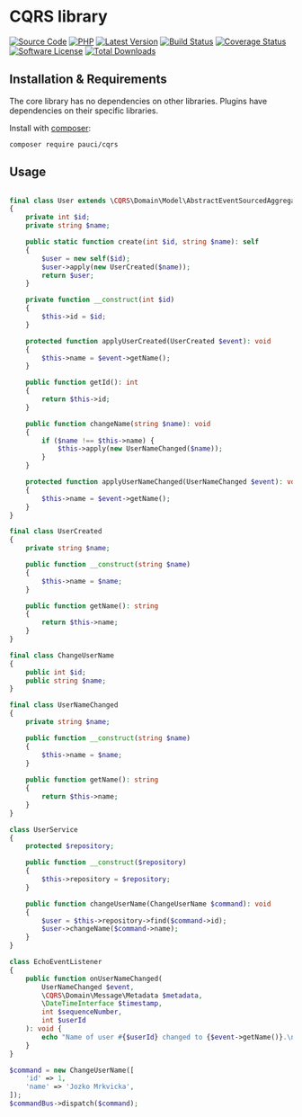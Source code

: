 # CQRS library

[![Source Code][badge-source]][source]
[![PHP][badge-php]][php]
[![Latest Version][badge-release]][release]
[![Build Status][badge-build]][build]
[![Coverage Status][badge-coverage]][coverage]
[![Software License][badge-license]][license]
[![Total Downloads][badge-downloads]][downloads]


## Installation & Requirements

The core library has no dependencies on other libraries. Plugins have dependencies on their specific libraries.

Install with [composer](http://getcomposer.org):

```shell script
composer require pauci/cqrs
```


## Usage

```php

final class User extends \CQRS\Domain\Model\AbstractEventSourcedAggregateRoot
{
    private int $id;
    private string $name;

    public static function create(int $id, string $name): self
    {
        $user = new self($id);
        $user->apply(new UserCreated($name));
        return $user;
    }

    private function __construct(int $id)
    {
        $this->id = $id;
    }

    protected function applyUserCreated(UserCreated $event): void
    {
        $this->name = $event->getName();
    }

    public function getId(): int
    {
        return $this->id;
    }

    public function changeName(string $name): void
    {
        if ($name !== $this->name) {
            $this->apply(new UserNameChanged($name));
        }
    }

    protected function applyUserNameChanged(UserNameChanged $event): void
    {
        $this->name = $event->getName();
    }
}

final class UserCreated
{
    private string $name;

    public function __construct(string $name)
    {
        $this->name = $name;
    }

    public function getName(): string
    {
        return $this->name;
    }
}

final class ChangeUserName
{
    public int $id;
    public string $name;
}

final class UserNameChanged
{
    private string $name;

    public function __construct(string $name)
    {
        $this->name = $name;
    }
    
    public function getName(): string
    {
        return $this->name;
    }
}

class UserService
{
    protected $repository;

    public function __construct($repository)
    {
        $this->repository = $repository;
    }

    public function changeUserName(ChangeUserName $command): void
    {
        $user = $this->repository->find($command->id);
        $user->changeName($command->name);
    }
}

class EchoEventListener
{
    public function onUserNameChanged(
        UserNameChanged $event,
        \CQRS\Domain\Message\Metadata $metadata,
        \DateTimeInterface $timestamp,
        int $sequenceNumber,
        int $userId
    ): void {
        echo "Name of user #{$userId} changed to {$event->getName()}.\n";
    }
}

$command = new ChangeUserName([
    'id' => 1,
    'name' => 'Jozko Mrkvicka',
]);
$commandBus->dispatch($command);
```


[badge-source]: https://img.shields.io/badge/source-pauci/cqrs-blue.svg?style=flat-square
[badge-php]: https://img.shields.io/packagist/php-v/pauci/cqrs?style=flat-square
[badge-release]: https://img.shields.io/packagist/v/pauci/cqrs.svg?style=flat-square&label=release
[badge-license]: https://img.shields.io/badge/license-MIT-brightgreen.svg?style=flat-square
[badge-build]: https://img.shields.io/github/workflow/status/pauci/cqrs/Continuous%20Integration?style=flat-square
[badge-coverage]: https://img.shields.io/codecov/c/github/pauci/cqrs?style=flat-square&token=KmPSlqBuuG
[badge-downloads]: https://img.shields.io/packagist/dt/pauci/cqrs.svg?style=flat-square

[source]: https://github.com/pauci/cqrs
[php]: https://php.net
[release]: https://packagist.org/packages/pauci/cqrs
[build]: https://github.com/pauci/cqrs/actions?query=workflow%3A%22Continuous+Integration%22
[coverage]: https://codecov.io/gh/pauci/cqrs
[license]: https://github.com/pauci/cqrs/blob/master/LICENSE
[downloads]: https://packagist.org/packages/pauci/cqrs
